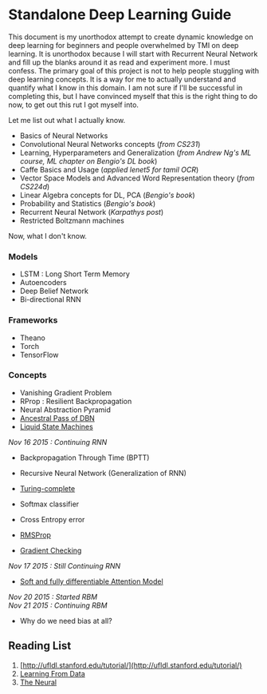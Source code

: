 # Standalone Deep Learning Guide

This document is my unorthodox attempt to create dynamic knowledge on deep learning for beginners and people overwhelmed by TMI on deep learning. It is unorthodox because I will start with Recurrent Neural Network and fill up the blanks around it as read and experiment more. I must confess. The primary goal of this project is not to help people stuggling with deep learning concepts. It is a way for me to actually understand and quantify what I know in this domain. I am not sure if I'll be successful in completing this, but I have convinced myself that this is the right thing to do now, to get out this rut I got myself into. 

Let me list out what I actually know.

* Basics of Neural Networks
* Convolutional Neural Networks concepts (*from CS231*)
* Learning, Hyperparameters and Generalization (*from Andrew Ng's ML course, ML chapter on Bengio's DL book*)
* Caffe Basics and Usage (*applied lenet5 for tamil OCR*)
* Vector Space Models and Advanced Word Representation theory (*from CS224d*)
* Linear Algebra concepts for DL, PCA (*Bengio's book*)
* Probability and Statistics (*Bengio's book*)
* Recurrent Neural Network (*Karpathys post*)
* Restricted Boltzmann machines

Now, what I don't know.

### Models

* LSTM : Long Short Term Memory
* Autoencoders
* Deep Belief Network
* Bi-directional RNN

### Frameworks

* Theano 
* Torch 
* TensorFlow

### Concepts

* Vanishing Gradient Problem
* RProp : Resilient Backpropagation 
* Neural Abstraction Pyramid
* [Ancestral Pass of DBN](http://www.cs.toronto.edu/~hinton/absps/ncfast.pdf)
* [Liquid State Machines](https://en.wikipedia.org/wiki/Liquid_state_machines)

*Nov 16 2015 : Continuing RNN*

* Backpropagation Through Time (BPTT)
* Recursive Neural Network (Generalization of RNN)
* [Turing-complete](http://binds.cs.umass.edu/papers/1995_Siegelmann_Science.pdf)

* Softmax classifier
* Cross Entropy error
* [RMSProp](http://arxiv.org/abs/1502.04390)
* [Gradient Checking](http://deeplearning.stanford.edu/wiki/index.php/Gradient_checking_and_advanced_optimization)

*Nov 17 2015 : Still Continuing RNN*

* [Soft and fully differentiable Attention Model](http://arxiv.org/abs/1410.5401)

*Nov 20 2015 : Started RBM* <br />
*Nov 21 2015 : Continuing RBM*

* Why do we need bias at all?

## Reading List

1. [http://ufldl.stanford.edu/tutorial/](http://ufldl.stanford.edu/tutorial/)
2. [Learning From Data](http://work.caltech.edu/previous.html)
3. [The Neural](https://theneural.wordpress.com/)